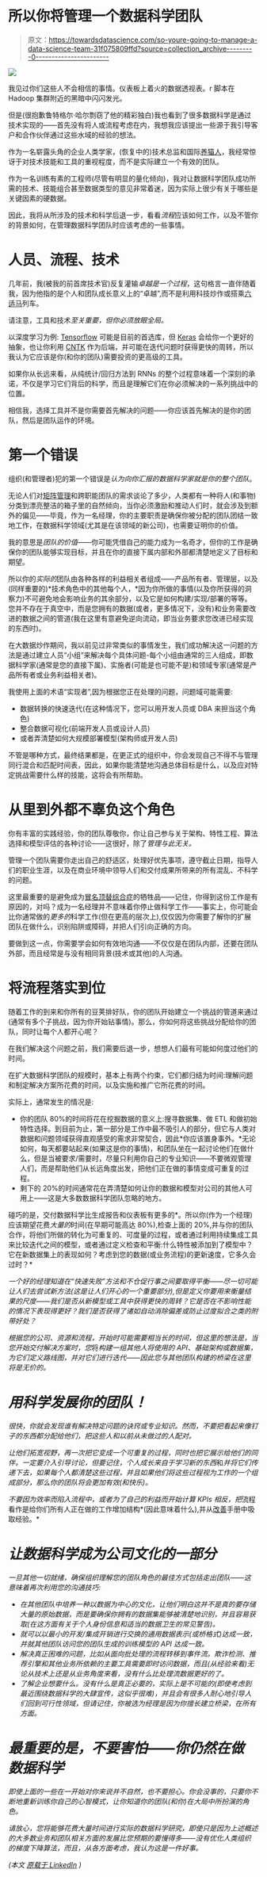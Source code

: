 # 所以你将管理一个数据科学团队

> 原文：<https://towardsdatascience.com/so-youre-going-to-manage-a-data-science-team-31f075809ffd?source=collection_archive---------0----------------------->

![](img/362eace4fb6d7b42fee32a7b9cf54043.png)

我见过你们这些人不会相信的事情。仪表板上着火的数据透视表。r 脚本在 Hadoop 集群附近的黑暗中闪闪发光。

但是(很抱歉鲁特格尔·哈尔剽窃了他的精彩独白)我也看到了很多数据科学是通过技术实现的——首先没有将人或流程考虑在内，我想我应该提出一些源于我引导客户和合作伙伴通过这些水域的经验的想法。

作为一名崭露头角的企业人类学家，(恢复中的)技术总监和国际[养猫人](https://www.cshlpress.com/pdf/LabDyn.pdf)，我经常惊讶于对技术技能和工具的重视程度，而不是实际建立一个有效的团队。

作为一名训练有素的工程师(尽管有明显的量化倾向)，我对让数据科学团队成功所需的技术、技能组合甚至数据类型的意见非常着迷，因为实际上很少有关于哪些是关键因素的硬数据。

因此，我将从所涉及的技术和科学后退一步，看看*流程*应该如何工作，以及不管你的背景如何，在管理数据科学团队时应该考虑的一些事情。

# 人员、流程、技术

几年前，我(被我的前首席技术官)反复灌输*卓越是一个过程*，这句格言一直伴随着我，因为他指的是个人和团队成长意义上的“卓越”,而不是利用科技炒作或搭乘[六适马](https://en.wikipedia.org/wiki/Six_Sigma)列车。

请注意，工具和技术*至关重要，但你必须放眼全局。*

以深度学习为例: [Tensorflow](https://www.tensorflow.org/) 可能是目前的首选库，但 [Keras](https://keras.io/) 会给你一个更好的抽象，也让你利用 [CNTK](https://www.microsoft.com/en-us/cognitive-toolkit/) 作为后端，并可能在迭代问题时获得更快的周转，所以我认为它应该是你(和你的团队)需要投资的更高级的工具。

如果你从长远来看，从纯统计/回归方法到 RNNs 的整个过程意味着一个深刻的承诺，不仅是学习它们背后的科学，而且是理解它们在你必须解决的一系列挑战中的位置。

相信我，选择工具并不是你需要首先解决的问题——你应该首先解决的是你的团队，然后是团队运作的环境。

# 第一个错误

组织(和管理者)犯的第一个错误是*认为向你汇报的数据科学家就是你的整个团队*。

无论人们对[矩阵管理](https://en.wikipedia.org/wiki/Matrix_management)和跨职能团队的需求谈论了多少，人类都有一种将人(和事物)分类到漂亮整洁的箱子里的自然倾向，当你必须激励和推动人们时，就会涉及到额外的偏见——毕竟，作为一名经理，你的主要职责是确保你被分配的团队团结一致地工作，在数据科学领域(尤其是在该领域的新公司)，也需要证明你的价值。

我的意思是*团队的价值*——你可能凭借自己的能力成为一名奇才，但你的工作是确保你的团队能够实现目标，并且在你的直接下属内部和外部都清楚地定义了目标和期望。

所以你的*实际的*团队由各种各样的利益相关者组成——产品所有者、管理层，以及(同样重要的)*技术角色中的其他每个人，*因为你所做的事情(以及你所获得的洞察力)不可避免地会影响业务的其余部分，以及它是如何构建/实现/部署的等等。您并不存在于真空中，而是您拥有的数据(或者，更多情况下，没有)和业务需要改进的数据之间的管道(我在这里有意避免逆向流动，即当业务要求您改进已经实现的东西时)。

在大数据炒作期间，我以前见过非常类似的事情发生，我们成功解决这一问题的方法是通过建立人员“小组”来解决每个具体问题-每个小组由通常的三人组成，即数据科学家(通常是您的直接下属)、实施者(可能是也可能不是)和领域专家(通常是产品所有者或业务利益相关者)。

我使用上面的术语“实现者”,因为根据您正在处理的问题，问题域可能需要:

*   数据转换的快速迭代(在这种情况下，您可以用开发人员或 DBA 来担当这个角色)
*   整合数据可视化(前端开发人员或设计人员)
*   或者弄清楚如何大规模部署模型(架构师或开发人员)

不管是哪种方式，最终结果都是，在更正式的组织中，你会发现自己不得不与管理同行混合和匹配时间表，因此，如果你能清楚地沟通总体目标是什么，以及应对特定挑战需要什么样的技能，这将会有所帮助。

# 从里到外都不辜负这个角色

你有丰富的实践经验，你的团队尊敬你，你让自己参与关于架构、特性工程、算法选择和模型评估的各种讨论——这很好，除了*管理与此无关。*

管理一个团队需要你走出自己的舒适区，处理好优先事项，遵守截止日期，指导人们的职业生涯，以及在商业环境中领导人们和交付成果所带来的所有混乱、不科学的问题。

这里最重要的是避免成为[冒名顶替综合症](https://en.wikipedia.org/wiki/Impostor_syndrome)的牺牲品——记住，你得到这份工作是有原因的，对吗？成为一名经理并不意味着你停止做科学工作——事实上，你可能会比你通常做的*更多的*科学工作(但在更高的层次上),仅仅因为你需要了解你的扩展团队在做什么，识别陷阱或障碍，并把人们引向正确的方向。

要做到这一点，你需要学会如何有效地沟通——不仅仅是在团队内部，还要在团队外部，而且经常是与没有相同背景(技术或其他)的人沟通。

# 将流程落实到位

随着工作的到来和你所有的豆荚排好队，你的团队开始建立一个挑战的管道来通过(通常有多个子挑战，因为你开始钻事情)。那么，你如何将这些挑战分配给你的团队，同时让每个人都开心呢？

在我们解决这个问题之前，我们需要后退一步，想想人们最有可能如何度过他们的时间。

在扩大数据科学团队的规模时，基本上有两个约束，它们都归结为时间:理解问题和制定解决方案所花费的时间，以及实施和推广它所花费的时间。

实际上，通常发生的情况是:

*   你的团队 80%的时间将花在挖掘数据的意义上:搜寻数据集、做 ETL 和做初始特性选择。到目前为止，第一部分是工作中最不吸引人的部分，但它与人类对数据和问题领域获得直观感受的需求非常契合，因此*你应该置身事外。*无论如何，每天都要站起来(如果这是你的事情)，和团队坐在一起讨论他们在做什么，但是当被要求/需要时，尽量只利用你自己的专业知识——不要微观管理人们，而是帮助他们从长远角度出发，把他们正在做的事情变成可重复的过程。
*   剩下的 20%的时间通常花在弄清楚如何让你的数据和模型对公司的其他人可用上——这是大多数数据科学团队忽略的地方。

碰巧的是，交付数据科学比生成报告和仪表板有更多的*。所以你(作为一个经理)应该期望花费*大量的*时间(在早期可能高达 80%),检查上面的 20%,并与你的团队合作，将他们所做的转化为可重复的、可度量的过程，或者通过利用持续集成工具来比较迭代之间的模型，或者通过定义检查和平衡:什么特性被添加到了模型中？它在新数据集上的表现如何？考虑到您的数据(或业务流程)的更新速度，它多久会过时？*

*一个好的经理知道在“快速失败”方法和不仓促行事之间要取得平衡——尽一切可能让人们去尝试新方法(这是让人们开心的一个重要部分),但是定义你要用来衡量结果的尺度——我们是否从新模型或工具中获得更快的周转？它是否在不影响性能的情况下表现得更好？我们是否获得了诸如自动消除偏差或防止过度拟合之类的附带好处？*

*根据您的公司、资源和流程，开始时可能需要相当长的时间，但这里的想法是，当您开始交付解决方案时，您*将*构建一组其他人将使用的 API、基础架构或数据集，为它们定义路线图，并对它们进行迭代——因此您与其他团队构建的桥梁在这里将是无价的。*

# *用科学发展你的团队！*

*很快，你就会发现谁有解决特定问题的诀窍或专业知识。然而，不要把看起来像钉子的东西都分配给他们，*把这些人和以前从未做过的人配对*。*

*让他们拓宽视野，再一次把它变成一个可重复的过程，同时也把它展示给他们的同伴。一定要介入引导讨论，但要记住，个人成长来自于学习新的东西*和*并将它们传递下去，如果每个人都清楚这些过程，并且如果他们将这些过程视为工作的一个组成部分，那么你的团队将会更加有效(和快乐)。*

*不要因为效率而陷入流程中，或者为了自己的利益而开始计算 KPIs 相反，把*流程看作是给你们所有人正在做的工作增加结构*(因此意味着什么),并从[改善](https://en.wikipedia.org/wiki/Kaizen)手册中吸取经验。*

# *让数据科学成为公司文化的一部分*

*一旦其他一切就绪，确保组织理解您的团队角色的最佳方式包括走出团队——这意味着再次利用您的沟通技巧:*

*   *在其他团队中培养一种以数据为中心的文化，让他们明白这并不是真的要存储大量的原始数据，而是要确保你拥有的数据集能够被清楚地识别，并且容易获取(在这方面有关于个人身份信息和适当的数据卫生的常见警告)。*
*   *就可以以最小的开发/集成开销进行交换的通用数据表示(或桥格式)达成一致，并就其他团队访问您的团队生成的训练模型的 API 达成一致。*
*   *解决真正困难的问题，比如从面向批处理的流程转移到事件流。欺诈检测、推荐引擎和其他业务所依赖的主要工具需要即时访问数据，而且(从经验来看)无论从技术上还是从业务角度来看，没有什么比处理流数据更好的了。*
*   *了解企业想要什么。没有什么是真正必要的，实际上是不可能的(即使考虑到最近围绕数据科学的大肆宣传，这似乎很难)，并且会有很多人耐心地引导人们回到可行性领域，但请记住，你被选为经理是因为你擅长建立桥梁，在所有方面。*

# *最重要的是，不要害怕——你仍然在做数据科学*

*即使上面的一些在一开始对你来说并不自然，也不要担心。你会没事的，只要你不断地重新训练你自己的心智模式，让你知道你的团队(和你)在大局中所扮演的角色。*

*请放心，您将能够花费大量时间进行实际的数据科学研究，即使只是因为上述概述的大多数业务和团队相关方面的发展比您预期的要慢得多——没有优化人类组织的梯度下降算法，而且，从各方面考虑，我认为这是一件好事。*

**(本文* [*原载于 LinkedIn*](https://www.linkedin.com/pulse/so-youre-going-manage-data-science-team-rui-carmo) *)**